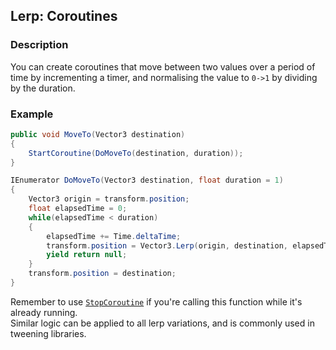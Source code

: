 ## Lerp: Coroutines
### Description
You can create coroutines that move between two values over a period of time by incrementing a timer, and normalising the value to `0->1` by dividing by the duration.

### Example

```csharp
public void MoveTo(Vector3 destination)
{
    StartCoroutine(DoMoveTo(destination, duration));
}

IEnumerator DoMoveTo(Vector3 destination, float duration = 1)
{
    Vector3 origin = transform.position;
    float elapsedTime = 0;
    while(elapsedTime < duration)
    {
        elapsedTime += Time.deltaTime;
        transform.position = Vector3.Lerp(origin, destination, elapsedTime / duration);
        yield return null;
    }
    transform.position = destination;
}
```

Remember to use [`StopCoroutine`](../../Coroutines/StopCoroutine.md) if you're calling this function while it's already running.  
Similar logic can be applied to all lerp variations, and is commonly used in tweening libraries.